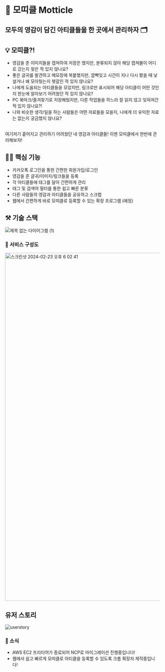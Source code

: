 # 💫 모띠클 Motticle
## 모두의 영감이 담긴 아티클들을 한 곳에서 관리하자 🗂️

<h2>
  💡 모띠클?!
</h2>

- 영감을 준 이미지들을 캡쳐하여 저장은 했지만, 분류되지 않아 해당 캡쳐물이 어디로 갔는지 찾은 적 있지 않나요?
- 좋은 글귀를 발견하고 메모장에 복붙했지만, 깜빡잊고 시간이 지나 다시 봤을 때 낯설거나 왜 모아뒀는지 헷갈린 적 있지 않나요?
- 나에게 도움되는 아티클들을 모았지만, 링크로만 표시되어 해당 아티클이 어떤 것인지 한눈에 알아보기 어려웠던 적 있지 않나요?
- PC 북마크/즐겨찾기로 저장해뒀지만, 다른 작업들을 하느라 잘 읽지 않고 잊혀져간 적 있지 않나요?!
- 나와 비슷한 생각/일을 하는 사람들은 어떤 자료들을 모을지, 나에게 더 유익한 자료는 없는지 궁금했지 않나요?
<br>
여기저기 흩어지고 관리하기 어려웠던 내 영감과 아티클들! 이젠 모띠클에서 한번에 관리해보자!
<br>

<h2>
  💪🏻 핵심 기능
</h2>

- 카카오톡 로그인을 통한 간편한 회원가입/로그인
- 영감을 준 글귀/이미지/링크들을 등록
- 각 아티클들에 태그를 달아 간편하게 관리
- 태그 및 검색어 필터를 통한 쉽고 빠른 분류
- 다른 사람들의 영감과 아티클들을 공유하고 스크랩
- 웹에서 간편하게 바로 모띠클로 등록할 수 있는 확장 프로그램 (예정)

## ⚒️ 기술 스택

![제목 없는 다이어그램 (1)](https://github.com/hongxeob/motticle/assets/97447334/22a8abf7-b3cb-4c5f-a48b-7cc183e47727)

### 💸 서비스 구성도

<img width="1131" alt="스크린샷 2024-02-23 오후 6 02 41" src="https://github.com/hongxeob/motticle/assets/97447334/c52be90b-3b2a-4d72-b7ea-7d3109e07640">

## 유저 스토리

![userstory](https://github.com/hongxeob/motticle/assets/97447334/3aba24aa-2f5d-4de2-a234-78f4d1fb8cae)

### 🔔 소식
- AWS EC2 프리티어가 종료되어 NCP로 마이그레이션 진행중입니다!
- 웹에서 쉽고 빠르게 모띠클로 아티클을 등록할 수 있도록 크롬 확장자 제작중입니다!
